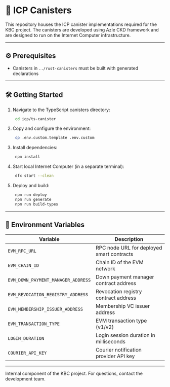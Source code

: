 # 🔧 ICP Canisters
This repository houses the ICP canister implementations required for the KBC project. The canisters are developed using Azle CKD framework and are designed to run on the Internet Computer infrastructure.

---

## ⚙️ Prerequisites
- Canisters in `../rust-canisters` must be built with generated declarations

---

## 🛠️ Getting Started
1. Navigate to the TypeScript canisters directory:
   ```bash
    cd icp/ts-canister
    ```
2. Copy and configure the environment:
   ```bash
    cp .env.custom.template .env.custom
    ```
3. Install dependencies:
   ```bash
    npm install
    ```
4. Start local Internet Computer (in a separate terminal):
   ```bash
    dfx start --clean
    ```
5. Deploy and build:
   ```bash
    npm run deploy
    npm run generate
    npm run build-types
    ```

---

## 📝 Environment Variables

| Variable                           | Description                               |
|------------------------------------|-------------------------------------------|
| `EVM_RPC_URL`                      | RPC node URL for deployed smart contracts |
| `EVM_CHAIN_ID`                     | Chain ID of the EVM network               |
| `EVM_DOWN_PAYMENT_MANAGER_ADDRESS` | Down payment manager contract address     |
| `EVM_REVOCATION_REGISTRY_ADDRESS`  | Revocation registry contract address      |
| `EVM_MEMBERSHIP_ISSUER_ADDRESS`    | Membership VC issuer address              |
| `EVM_TRANSACTION_TYPE`             | EVM transaction type (v1/v2)              |
| `LOGIN_DURATION`                   | Login session duration in milliseconds    |
| `COURIER_API_KEY`                  | Courier notification provider API key     |

---


Internal component of the KBC project. For questions, contact the development team.
